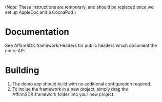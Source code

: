 (Note: These instructions are temporary, and should be replaced once we set up AppleDoc and a CocoaPod.)

Documentation
=============

See AffirmSDK.framework/Headers for public headers which document the entire API.


Building
========

1. The demo app should build with no additional configuration required.
2. To inclue the framework in a new project, simply drag the AffirmSDK.framework folder into your new project.
